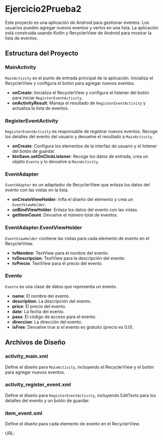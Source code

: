 # Ejercicio2Prueba2

Este proyecto es una aplicación de Android para gestionar eventos. Los usuarios pueden agregar nuevos eventos y verlos en una lista. La aplicación está construida usando Kotlin y RecyclerView de Android para mostrar la lista de eventos.

## Estructura del Proyecto

### MainActivity

`MainActivity` es el punto de entrada principal de la aplicación. Inicializa el RecyclerView y configura el botón para agregar nuevos eventos.

- **onCreate**: Inicializa el RecyclerView y configura el listener del botón para iniciar `RegisterEventActivity`.
- **onActivityResult**: Maneja el resultado de `RegisterEventActivity` y actualiza la lista de eventos.

### RegisterEventActivity

`RegisterEventActivity` es responsable de registrar nuevos eventos. Recoge los detalles del evento del usuario y devuelve el resultado a `MainActivity`.

- **onCreate**: Configura los elementos de la interfaz de usuario y el listener del botón de guardar.
- **btnSave.setOnClickListener**: Recoge los datos de entrada, crea un objeto `Evento` y lo devuelve a `MainActivity`.

### EventAdapter

`EventAdapter` es un adaptador de RecyclerView que enlaza los datos del evento con las vistas en la lista.

- **onCreateViewHolder**: Infla el diseño del elemento y crea un `EventViewHolder`.
- **onBindViewHolder**: Enlaza los datos del evento con las vistas.
- **getItemCount**: Devuelve el número total de eventos.

### EventAdapter.EventViewHolder

`EventViewHolder` contiene las vistas para cada elemento de evento en el RecyclerView.

- **tvNombre**: TextView para el nombre del evento.
- **tvDescripcion**: TextView para la descripción del evento.
- **tvPrecio**: TextView para el precio del evento.

### Evento

`Evento` es una clase de datos que representa un evento.

- **name**: El nombre del evento.
- **description**: La descripción del evento.
- **price**: El precio del evento.
- **date**: La fecha del evento.
- **pass**: El código de acceso para el evento.
- **direccion**: La dirección del evento.
- **isFree**: Devuelve true si el evento es gratuito (precio es 0.0).

## Archivos de Diseño

### activity_main.xml

Define el diseño para `MainActivity`, incluyendo el RecyclerView y el botón para agregar nuevos eventos.

### activity_register_event.xml

Define el diseño para `RegisterEventActivity`, incluyendo EditTexts para los detalles del evento y un botón de guardar.

### item_event.xml

Define el diseño para cada elemento de evento en el RecyclerView.

URL: 

